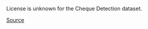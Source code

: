 License is unknown for the Cheque Detection dataset.

[Source](https://www.kaggle.com/datasets/pranav10000/chequedetection)